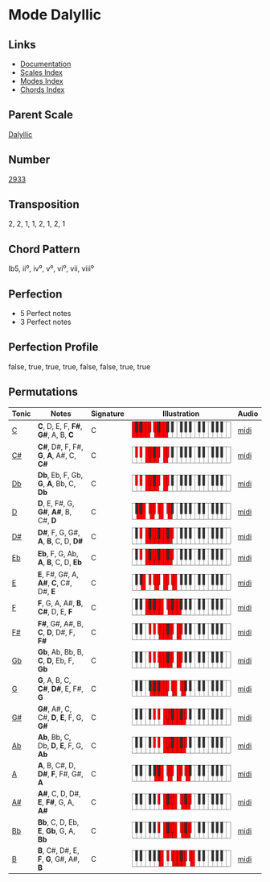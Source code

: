 # Mode Dalyllic

## Links

- [Documentation](README.md)
- [Scales Index](Scales.md)
- [Modes Index](Modes.md)
- [Chords Index](Chords.md)

## Parent Scale

[Dalyllic](ScaleDalyllic.md)

## Number

[2933](https://ianring.com/musictheory/scales/2933)

## Transposition

2, 2, 1, 1, 2, 1, 2, 1

## Chord Pattern

Ib5, ii⁰, iv⁰, v⁰, vi⁰, vii, viii⁰

## Perfection

- 5 Perfect notes
- 3 Perfect notes

## Perfection Profile

false, true, true, true, false, false, true, true

## Permutations

| Tonic | Notes | Signature | Illustration | Audio |
|-------|-------|-----------|--------------|-------|
| [C](ModeCNaturalDalyllic.md) | **C**, D, E, F, **F#**, **G#**, A, B, **C** | C | ![CNaturalDalyllic](ModeCNaturalDalyllic.png) | [midi](https://github.com/edipermadi/music/blob/main/docs/ModeCNaturalDalyllic.mid?raw=true) |
| [C#](ModeCSharpDalyllic.md) | **C#**, D#, F, F#, **G**, **A**, A#, C, **C#** | C | ![CSharpDalyllic](ModeCSharpDalyllic.png) | [midi](https://github.com/edipermadi/music/blob/main/docs/ModeCSharpDalyllic.mid?raw=true) |
| [Db](ModeDFlatDalyllic.md) | **Db**, Eb, F, Gb, **G**, **A**, Bb, C, **Db** | C | ![DFlatDalyllic](ModeDFlatDalyllic.png) | [midi](https://github.com/edipermadi/music/blob/main/docs/ModeDFlatDalyllic.mid?raw=true) |
| [D](ModeDNaturalDalyllic.md) | **D**, E, F#, G, **G#**, **A#**, B, C#, **D** | C | ![DNaturalDalyllic](ModeDNaturalDalyllic.png) | [midi](https://github.com/edipermadi/music/blob/main/docs/ModeDNaturalDalyllic.mid?raw=true) |
| [D#](ModeDSharpDalyllic.md) | **D#**, F, G, G#, **A**, **B**, C, D, **D#** | C | ![DSharpDalyllic](ModeDSharpDalyllic.png) | [midi](https://github.com/edipermadi/music/blob/main/docs/ModeDSharpDalyllic.mid?raw=true) |
| [Eb](ModeEFlatDalyllic.md) | **Eb**, F, G, Ab, **A**, **B**, C, D, **Eb** | C | ![EFlatDalyllic](ModeEFlatDalyllic.png) | [midi](https://github.com/edipermadi/music/blob/main/docs/ModeEFlatDalyllic.mid?raw=true) |
| [E](ModeENaturalDalyllic.md) | **E**, F#, G#, A, **A#**, **C**, C#, D#, **E** | C | ![ENaturalDalyllic](ModeENaturalDalyllic.png) | [midi](https://github.com/edipermadi/music/blob/main/docs/ModeENaturalDalyllic.mid?raw=true) |
| [F](ModeFNaturalDalyllic.md) | **F**, G, A, A#, **B**, **C#**, D, E, **F** | C | ![FNaturalDalyllic](ModeFNaturalDalyllic.png) | [midi](https://github.com/edipermadi/music/blob/main/docs/ModeFNaturalDalyllic.mid?raw=true) |
| [F#](ModeFSharpDalyllic.md) | **F#**, G#, A#, B, **C**, **D**, D#, F, **F#** | C | ![FSharpDalyllic](ModeFSharpDalyllic.png) | [midi](https://github.com/edipermadi/music/blob/main/docs/ModeFSharpDalyllic.mid?raw=true) |
| [Gb](ModeGFlatDalyllic.md) | **Gb**, Ab, Bb, B, **C**, **D**, Eb, F, **Gb** | C | ![GFlatDalyllic](ModeGFlatDalyllic.png) | [midi](https://github.com/edipermadi/music/blob/main/docs/ModeGFlatDalyllic.mid?raw=true) |
| [G](ModeGNaturalDalyllic.md) | **G**, A, B, C, **C#**, **D#**, E, F#, **G** | C | ![GNaturalDalyllic](ModeGNaturalDalyllic.png) | [midi](https://github.com/edipermadi/music/blob/main/docs/ModeGNaturalDalyllic.mid?raw=true) |
| [G#](ModeGSharpDalyllic.md) | **G#**, A#, C, C#, **D**, **E**, F, G, **G#** | C | ![GSharpDalyllic](ModeGSharpDalyllic.png) | [midi](https://github.com/edipermadi/music/blob/main/docs/ModeGSharpDalyllic.mid?raw=true) |
| [Ab](ModeAFlatDalyllic.md) | **Ab**, Bb, C, Db, **D**, **E**, F, G, **Ab** | C | ![AFlatDalyllic](ModeAFlatDalyllic.png) | [midi](https://github.com/edipermadi/music/blob/main/docs/ModeAFlatDalyllic.mid?raw=true) |
| [A](ModeANaturalDalyllic.md) | **A**, B, C#, D, **D#**, **F**, F#, G#, **A** | C | ![ANaturalDalyllic](ModeANaturalDalyllic.png) | [midi](https://github.com/edipermadi/music/blob/main/docs/ModeANaturalDalyllic.mid?raw=true) |
| [A#](ModeASharpDalyllic.md) | **A#**, C, D, D#, **E**, **F#**, G, A, **A#** | C | ![ASharpDalyllic](ModeASharpDalyllic.png) | [midi](https://github.com/edipermadi/music/blob/main/docs/ModeASharpDalyllic.mid?raw=true) |
| [Bb](ModeBFlatDalyllic.md) | **Bb**, C, D, Eb, **E**, **Gb**, G, A, **Bb** | C | ![BFlatDalyllic](ModeBFlatDalyllic.png) | [midi](https://github.com/edipermadi/music/blob/main/docs/ModeBFlatDalyllic.mid?raw=true) |
| [B](ModeBNaturalDalyllic.md) | **B**, C#, D#, E, **F**, **G**, G#, A#, **B** | C | ![BNaturalDalyllic](ModeBNaturalDalyllic.png) | [midi](https://github.com/edipermadi/music/blob/main/docs/ModeBNaturalDalyllic.mid?raw=true) |
